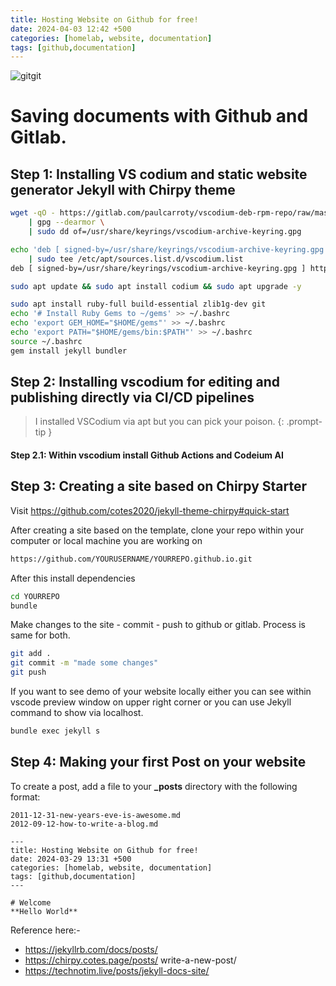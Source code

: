 ```yaml
---
title: Hosting Website on Github for free!
date: 2024-04-03 12:42 +500
categories: [homelab, website, documentation]
tags: [github,documentation]
---
```


![gitgit](https://i.imgur.com/zNBkzj1.png)

# Saving documents with Github and Gitlab.

## Step 1: Installing VS codium and static website generator Jekyll with Chirpy theme


```bash
wget -qO - https://gitlab.com/paulcarroty/vscodium-deb-rpm-repo/raw/master/pub.gpg \
    | gpg --dearmor \
    | sudo dd of=/usr/share/keyrings/vscodium-archive-keyring.gpg

echo 'deb [ signed-by=/usr/share/keyrings/vscodium-archive-keyring.gpg ] https://download.vscodium.com/debs vscodium main' \
    | sudo tee /etc/apt/sources.list.d/vscodium.list
deb [ signed-by=/usr/share/keyrings/vscodium-archive-keyring.gpg ] https://download.vscodium.com/debs vscodium main

sudo apt update && sudo apt install codium && sudo apt upgrade -y
```

```bash
sudo apt install ruby-full build-essential zlib1g-dev git
echo '# Install Ruby Gems to ~/gems' >> ~/.bashrc
echo 'export GEM_HOME="$HOME/gems"' >> ~/.bashrc
echo 'export PATH="$HOME/gems/bin:$PATH"' >> ~/.bashrc
source ~/.bashrc
gem install jekyll bundler
```

## Step 2: Installing vscodium for editing and publishing directly via CI/CD pipelines
> I installed VSCodium via apt but you can pick your poison. 
{: .prompt-tip }
#### Step 2.1: Within vscodium install Github Actions and Codeium AI


## Step 3: Creating a site based on Chirpy Starter

Visit https://github.com/cotes2020/jekyll-theme-chirpy#quick-start

After creating a site based on the template, clone your repo within your computer or local machine you are working on

```bash
https://github.com/YOURUSERNAME/YOURREPO.github.io.git
```

After this install dependencies

```bash
cd YOURREPO
bundle
```

Make changes to the site - commit - push to github or gitlab. Process is same for both.

```bash
git add .
git commit -m "made some changes"
git push
```

If you want to see demo of your website locally either you can see within vscode preview window on upper right corner or you can use Jekyll command to show via localhost.

```bash
bundle exec jekyll s
```

## Step 4: Making your first Post on your website

To create a post, add a file to your **_posts** directory with the following format:

~~~
2011-12-31-new-years-eve-is-awesome.md
2012-09-12-how-to-write-a-blog.md
~~~

~~~
---
title: Hosting Website on Github for free!
date: 2024-03-29 13:31 +500
categories: [homelab, website, documentation]
tags: [github,documentation]
---

# Welcome
**Hello World**
~~~

Reference here:-
* https://jekyllrb.com/docs/posts/
* https://chirpy.cotes.page/posts/ write-a-new-post/
* https://technotim.live/posts/jekyll-docs-site/
